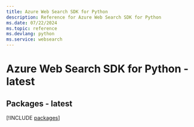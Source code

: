 ```yaml
---
title: Azure Web Search SDK for Python
description: Reference for Azure Web Search SDK for Python
ms.date: 07/22/2024
ms.topic: reference
ms.devlang: python
ms.service: websearch
---
```

# Azure Web Search SDK for Python - latest
## Packages - latest
[!INCLUDE [packages](web-search-index.md)]